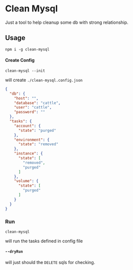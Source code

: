 # Clean Mysql

Just a tool to help cleanup some db with strong relationship.

## Usage

```
npm i -g clean-mysql
```

#### Create Config

```
clean-mysql --init
```

will create `./clean-mysql.config.json`

```json
{
  "db": {
    "host": "",
    "database": "cattle",
    "user": "cattle",
    "password": ""
  },
  "tasks": {
    "account": {
      "state": "purged"
    },
    "environment": {
      "state": "removed"
    },
    "instance": {
      "state": [
        "removed",
        "purged"
      ]
    },
    "volume": {
      "state": [
        "purged"
      ]
    }
  }
}
```

### Run

```
clean-mysql
```

will run the tasks defined in config file


#### `--dryRun`

will just should the `DELETE` sqls for checking.
